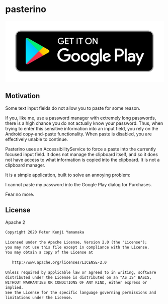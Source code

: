 # pasterino

[![Get it on Google Play](https://raw.githubusercontent.com/pyamsoft/pasterino/main/art/google-play-badge.png)][1]

## Motivation

Some text input fields do not allow you to paste for some reason.

If you, like me, use a password manager with extremely long passwords, there
is a high chance you do not actually know your password. Thus, when trying to
enter this sensitive information into an input field, you rely on the Android
copy-and-paste functionality. When paste is disabled, you are effectively
unable to continue.

Pasterino uses an AccessibilityService to force a paste into the currently
focused input field. It does not manage the clipboard itself, and so it does
not have access to what information is copied into the clipboard. It is not
a clipboard manager.

It is a simple application, built to solve an annoying problem:

I cannot paste my password into the Google Play dialog for Purchases.

Fear no more.

[1]: https://play.google.com/store/apps/details?id=com.pyamsoft.pasterino

## License

Apache 2

```
Copyright 2020 Peter Kenji Yamanaka

Licensed under the Apache License, Version 2.0 (the "License");
you may not use this file except in compliance with the License.
You may obtain a copy of the License at

   http://www.apache.org/licenses/LICENSE-2.0

Unless required by applicable law or agreed to in writing, software
distributed under the License is distributed on an "AS IS" BASIS,
WITHOUT WARRANTIES OR CONDITIONS OF ANY KIND, either express or implied.
See the License for the specific language governing permissions and
limitations under the License.
```
